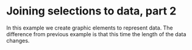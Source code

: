 # Joining selections to data, part 2

In this example we create graphic elements to represent data. The difference from previous example is that this time the length of the data changes.
